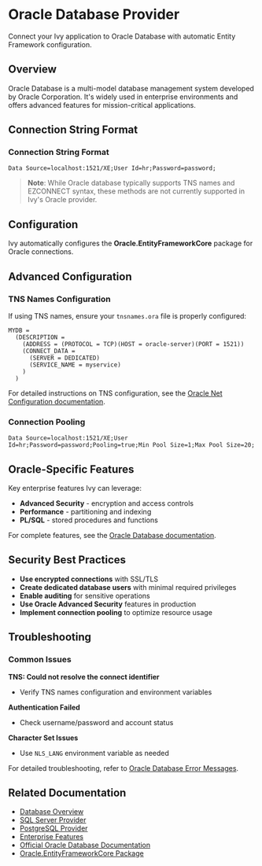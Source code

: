 # Oracle Database Provider

<Ingress>
Connect your Ivy application to Oracle Database with automatic Entity Framework configuration.
</Ingress>

## Overview

Oracle Database is a multi-model database management system developed by Oracle Corporation. It's widely used in enterprise environments and offers advanced features for mission-critical applications.

## Connection String Format

### Connection String Format
```text
Data Source=localhost:1521/XE;User Id=hr;Password=password;
```

> **Note**: While Oracle database typically supports TNS names and EZCONNECT syntax, these methods are not currently supported in Ivy's Oracle provider.

## Configuration

Ivy automatically configures the **Oracle.EntityFrameworkCore** package for Oracle connections.

## Advanced Configuration

### TNS Names Configuration

If using TNS names, ensure your `tnsnames.ora` file is properly configured:

```text
MYDB =
  (DESCRIPTION =
    (ADDRESS = (PROTOCOL = TCP)(HOST = oracle-server)(PORT = 1521))
    (CONNECT_DATA =
      (SERVER = DEDICATED)
      (SERVICE_NAME = myservice)
    )
  )
```

For detailed instructions on TNS configuration, see the [Oracle Net Configuration documentation](https://docs.oracle.com/en/database/oracle/oracle-database/19/netrf/local-naming-parameters-in-tns-ora-file.html).

### Connection Pooling

```text
Data Source=localhost:1521/XE;User Id=hr;Password=password;Pooling=true;Min Pool Size=1;Max Pool Size=20;
```

## Oracle-Specific Features

Key enterprise features Ivy can leverage:
- **Advanced Security** - encryption and access controls
- **Performance** - partitioning and indexing
- **PL/SQL** - stored procedures and functions

For complete features, see the [Oracle Database documentation](https://docs.oracle.com/en/database/oracle/oracle-database/index.html).

## Security Best Practices

- **Use encrypted connections** with SSL/TLS
- **Create dedicated database users** with minimal required privileges
- **Enable auditing** for sensitive operations
- **Use Oracle Advanced Security** features in production
- **Implement connection pooling** to optimize resource usage

## Troubleshooting

### Common Issues

**TNS: Could not resolve the connect identifier**
- Verify TNS names configuration and environment variables

**Authentication Failed**
- Check username/password and account status

**Character Set Issues**
- Use `NLS_LANG` environment variable as needed

For detailed troubleshooting, refer to [Oracle Database Error Messages](https://docs.oracle.com/en/database/oracle/oracle-database/19/errmg/index.html).

## Related Documentation

- [Database Overview](01_Overview.md)
- [SQL Server Provider](SqlServer.md)
- [PostgreSQL Provider](PostgreSQL.md)
- [Enterprise Features](../../02_Concepts/Services.md)
- [Official Oracle Database Documentation](https://docs.oracle.com/en/database/oracle/oracle-database/index.html)
- [Oracle.EntityFrameworkCore Package](https://docs.oracle.com/en/database/oracle/oracle-database/19/odpnt/EFCore.html)